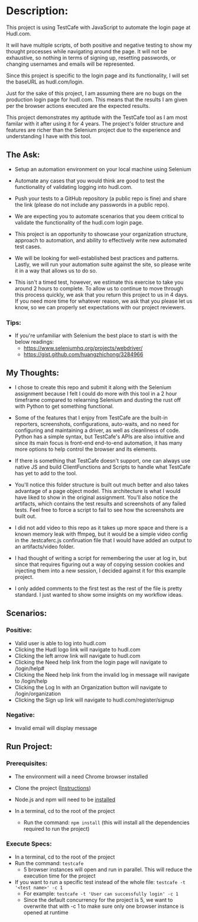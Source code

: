 # Description:

This project is using TestCafe with JavaScript to automate the login page at Hudl.com. 

It will have multiple scripts, of both positive and negative testing to show my thought processes while navigating around the page. It will not be exhaustive, so nothing in terms of signing up, resetting passwords, or changing usernames and emails will be represented.

Since this project is specific to the login page and its functionality, I will set the baseURL as hudl.com/login.

Just for the sake of this project, I am assuming there are no bugs on the production login page for hudl.com. This means that the results I am given per the browser actions executed are the expected results. 

This project demonstrates my aptitude with the TestCafe tool as I am most familar with it after using it for 4 years. The project's folder structure and features are richer than the Selenium project due to the experience and understanding I have with this tool. 

## The Ask:
- Setup an automation environment on your local machine using Selenium

- Automate any cases that you would think are good to test the functionality of validating logging into hudl.com.

- Push your tests to a GitHub repository (a public repo is fine) and share the link (please do not include any passwords in a public repo).

- We are expecting you to automate scenarios that you deem critical to validate the functionality of the hudl.com login page. 

- This project is an opportunity to showcase your organization structure, approach to automation, and ability to effectively write new automated test cases.
 
- We will be looking for well-established best practices and patterns. Lastly, we will run your automation suite against the site, so please write it in a way that allows us to do so.
 
- This isn't a timed test, however, we estimate this exercise to take you around 2 hours to complete. To allow us to continue to move through this process quickly, we ask that you return this project to us in 4 days. If you need more time for whatever reason, we ask that you please let us know, so we can properly set expectations with our project reviewers.

### Tips:
- If you're unfamiliar with Selenium the best place to start is with the below readings:
    - https://www.seleniumhq.org/projects/webdriver/
    - https://gist.github.com/huangzhichong/3284966 

## My Thoughts:

- I chose to create this repo and submit it along with the Selenium assignment because I felt I could do more with this tool in a 2 hour timeframe compared to relearning Selenium and dusting the rust off with Python to get something functional.

- Some of the features that I enjoy from TestCafe are the built-in reporters, screenshots, configurations, auto-waits, and no need for configuring and maintaining a driver, as well as cleanliness of code. Python has a simple syntax, but TestCafe's APIs are also intuitive and since its main focus is front-end end-to-end automation, it has many more options to help control the browser and its elements. 

- If there is something that TestCafe doesn't support, one can always use native JS and build ClientFunctions and Scripts to handle what TestCafe has yet to add to the tool.

- You'll notice this folder structure is built out much better and also takes advantage of a page object model. This architecture is what I would have liked to show in the original assignment. You'll also notice the artifacts, which contains the test results and screenshots of any failed tests. Feel free to force a script to fail to see how the screenshots are built out.

- I did not add video to this repo as it takes up more space and there is a known memory leak with ffmpeg, but it would be a simple video config in the .testcaferc.js confiruation file that I would have added an output to an artifacts/video folder.

- I had thought of writing a script for remembering the user at log in, but since that requires figuring out a way of copying session cookies and injecting them into a new session, I decided against it for this example project.

- I only added comments to the first test as the rest of the file is pretty standard. I just wanted to show some insights on my workflow ideas.

## Scenarios:

### Positive:
- Valid user is able to log into hudl.com
- Clicking the Hudl logo link will navigate to hudl.com
- Clicking the left arrow link will navigate to hudl.com
- Clicking the Need help link from the login page will navigate to /login/help#
- Clicking the Need help link from the invalid log in message will navigate to /login/help
- Clicking the Log In with an Organization button will navigate to /login/organization
- Clicking the Sign up link will navigate to hudl.com/register/signup

### Negative:
- Invalid email will display message

## Run Project:

### Prerequisites:
- The environment will a need Chrome browser installed
- Clone the project ([Instructions]([Clone](https://docs.github.com/en/repositories/creating-and-managing-repositories/cloning-a-repository)))
- Node.js and npm will need to be [installed](https://nodejs.org/en/download)

- In a terminal, cd to the root of the project
    - Run the command: `npm install` (this will install all the dependencies required to run the project)

### Execute Specs:
- In a terminal, cd to the root of the project
- Run the command: `testcafe`
    - 5 browser instances will open and run in parallel. This will reduce the execution time for the project
- If you want to run a specific test instead of the whole file: `testcafe -t '<test name>' -c 1`
    - For example: `testcafe -t 'User can successfully login' -c 1`
    - Since the default concurrency for the project is 5, we want to overwrite that with -c 1 to make sure only one browser instance is opened at runtime